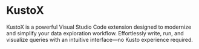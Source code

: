 # KustoX
KustoX is a powerful Visual Studio Code extension designed to modernize and simplify your data exploration workflow. Effortlessly write, run, and visualize queries with an intuitive interface—no Kusto experience required.
